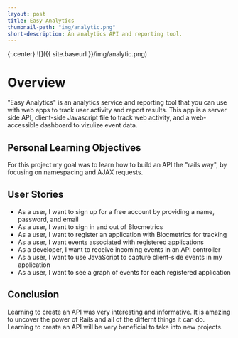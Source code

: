 ```yaml
---
layout: post
title: Easy Analytics
thumbnail-path: "img/analytic.png"
short-description: An analytics API and reporting tool.
---
```


{:.center}
![]({{ site.baseurl }}/img/analytic.png)

# Overview

"Easy Analytics" is an analytics service and reporting tool that you can use with web apps to track user activity and report results. This app is a server side API, client-side Javascript file to track web activity, and a web-accessible dashboard to vizulize event data. 

## Personal Learning Objectives

For this project my goal was to learn how to build an API the "rails way", by focusing on namespacing and AJAX requests. 

## User Stories

* As a user, I want to sign up for a free account by providing a name, password, and email  
* As a user, I want to sign in and out of Blocmetrics 
* As a user, I want to register an application with Blocmetrics for tracking
* As a user, I want events associated with registered applications
* As a developer, I want to receive incoming events in an API controller
* As a user, I want to use JavaScript to capture client-side events in my application 
* As a user, I want to see a graph of events for each registered application  

## Conclusion

Learning to create an API was very interesting and informative. It is amazing to uncover the power of Rails and all of the differnt things it can do. Learning to create an API will be very beneficial to take into new projects.
